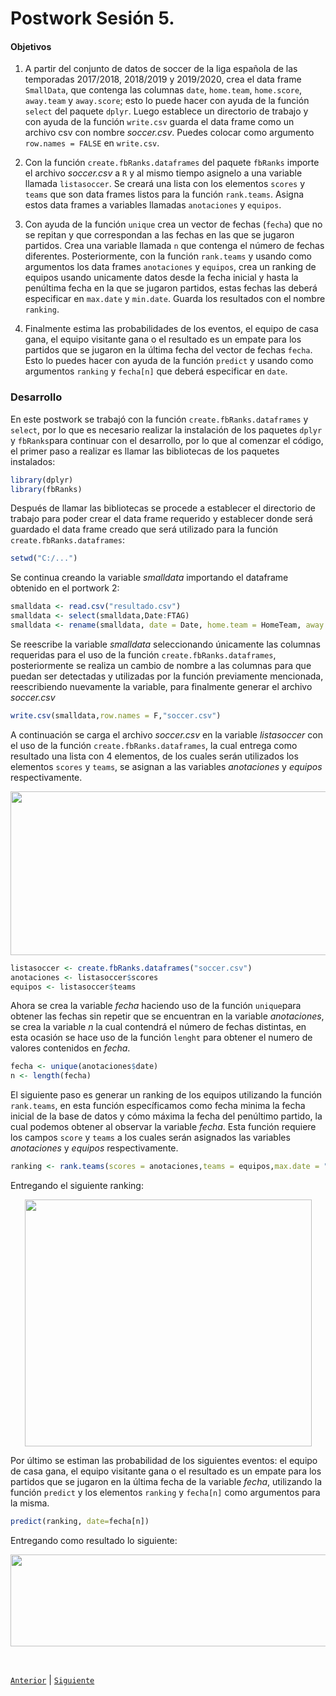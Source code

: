 
# Postwork Sesión 5.


#### Objetivos

1. A partir del conjunto de datos de soccer de la liga española de las temporadas 2017/2018, 2018/2019 y 2019/2020, crea el data frame `SmallData`, que contenga las columnas `date`, `home.team`, `home.score`, `away.team` y `away.score`; esto lo puede hacer con ayuda de la función `select` del paquete `dplyr`. Luego establece un directorio de trabajo y con ayuda de la función `write.csv` guarda el data frame como un archivo csv con nombre *soccer.csv*. Puedes colocar como argumento `row.names = FALSE` en `write.csv`. 

2. Con la función `create.fbRanks.dataframes` del paquete `fbRanks` importe el archivo *soccer.csv* a `R` y al mismo tiempo asignelo a una variable llamada `listasoccer`. Se creará una lista con los elementos `scores` y `teams` que son data frames listos para la función `rank.teams`. Asigna estos data frames a variables llamadas `anotaciones` y `equipos`.

3. Con ayuda de la función `unique` crea un vector de fechas (`fecha`) que no se repitan y que correspondan a las fechas en las que se jugaron partidos. Crea una variable llamada `n` que contenga el número de fechas diferentes. Posteriormente, con la función `rank.teams` y usando como argumentos los data frames `anotaciones` y `equipos`, crea un ranking de equipos usando unicamente datos desde la fecha inicial y hasta la penúltima fecha en la que se jugaron partidos, estas fechas las deberá especificar en `max.date` y `min.date`. Guarda los resultados con el nombre `ranking`.

4. Finalmente estima las probabilidades de los eventos, el equipo de casa gana, el equipo visitante gana o el resultado es un empate para los partidos que se jugaron en la última fecha del vector de fechas `fecha`. Esto lo puedes hacer con ayuda de la función `predict` y usando como argumentos `ranking` y `fecha[n]` que deberá especificar en `date`.

### Desarrollo

En este postwork se trabajó con la función `create.fbRanks.dataframes` y `select`, por lo que es necesario realizar la instalación de los paquetes `dplyr` y `fbRanks`para continuar con el desarrollo, por lo que al comenzar el código, el primer paso a realizar es llamar las bibliotecas de los paquetes instalados:

```R
library(dplyr)
library(fbRanks)
```
Después de llamar las bibliotecas se procede a establecer el directorio de trabajo para poder crear el data frame requerido y establecer donde será guardado el data frame creado que será utilizado para la función `create.fbRanks.dataframes`:

```R
setwd("C:/...") 
```

Se continua creando la variable *smalldata* importando el dataframe obtenido en el portwork 2:

```R
smalldata <- read.csv("resultado.csv")
smalldata <- select(smalldata,Date:FTAG)
smalldata <- rename(smalldata, date = Date, home.team = HomeTeam, away.team = AwayTeam, home.score = FTHG, away.score = FTAG) 
```

Se reescribe la variable *smalldata* seleccionando únicamente las columnas requeridas para el uso de la función `create.fbRanks.dataframes`, posteriormente se realiza un cambio de nombre a las columnas para que puedan ser detectadas y utilizadas por la función previamente mencionada, reescribiendo nuevamente la variable, para finalmente generar el archivo *soccer.csv*

```R
write.csv(smalldata,row.names = F,"soccer.csv") 
```

A continuación se carga el archivo *soccer.csv* en la variable *listasoccer* con el uso de la función `create.fbRanks.dataframes`, la cual entrega como resultado una lista con 4 elementos, de los cuales serán utilizados los elementos `scores` y `teams`, se asignan a las variables *anotaciones* y *equipos* respectivamente.

<p align="center">
<img src="../Imágenes/Postwork5.1.PNG" align="center" height="262" width="695">
</p>


```R
listasoccer <- create.fbRanks.dataframes("soccer.csv")
anotaciones <- listasoccer$scores
equipos <- listasoccer$teams 
```
Ahora se crea la variable *fecha* haciendo uso de la función `unique`para obtener las fechas sin repetir que se encuentran en la variable *anotaciones*, se crea la variable *n* la cual contendrá el número de fechas distintas, en esta ocasión se hace uso de la función `lenght` para obtener el numero de valores contenidos en *fecha*.

```R
fecha <- unique(anotaciones$date)
n <- length(fecha) 
```

El siguiente paso es generar un ranking de los equipos utilizando la función `rank.teams`, en esta función específicamos como fecha minima la fecha inicial de la base de datos y cómo máxima la fecha del penúltimo partido, la cual podemos obtener al observar la variable *fecha*. Esta función requiere los campos `score` y `teams` a los cuales serán asignados las variables *anotaciones* y *equipos* respectivamente.

```R
ranking <- rank.teams(scores = anotaciones,teams = equipos,max.date = "2020-07-16",min.date = "2017-08-18") 
```

Entregando el siguiente ranking:

<p align="center">
<img src="../Imágenes/Postwork5.2.PNG" align="center" height="395" width="459">
</p>


Por último se estiman las probabilidad de los siguientes eventos: el equipo de casa gana, el equipo visitante gana o el resultado es un empate para los partidos que se jugaron en la última fecha de la variable *fecha*, utilizando la función `predict` y los elementos `ranking` y `fecha[n]` como argumentos para la misma.

```R
predict(ranking, date=fecha[n])
```

Entregando como resultado lo siguiente:

<p align="center">
<img src="../Imágenes/Postwork5.3.PNG" align="center" height="147" width="682">
</p>

<br/>

[`Anterior`](../Postwork4) | [`Siguiente`](../Postwork6)      

</div>
